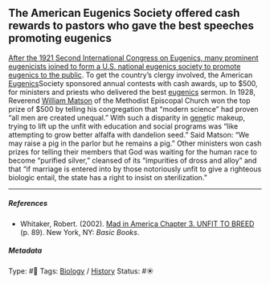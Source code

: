 ## The American Eugenics Society offered cash rewards to pastors who gave the best speeches promoting eugenics

[After the 1921 Second International Congress on Eugenics, many prominent eugenicists joined to form a U.S. national eugenics society to promote eugenics to the public](After%20the%201921%20Second%20International%20Congress%20on%20Eugenics,%20many%20prominent%20eugenicists%20joined%20to%20form%20a%20U.S.%20national%20eugenics%20society%20to%20promote%20eugenics%20to%20the%20public.md). To get the country’s clergy involved, the American [Eugenics](Eugenics.md)Society sponsored annual contests with cash awards, up to $500, for ministers and priests who delivered the best [eugenics](Eugenics.md) sermon. In 1928, Reverend [William Matson]() of the Methodist Episcopal Church won the top prize of $500 by telling his congregation that “modern science” had proven “all men are created unequal.” With such a disparity in [gene]()tic makeup, trying to lift up the unfit with education and social programs was “like attempting to grow better alfalfa with dandelion seed.” Said Matson: “We may raise a pig in the parlor but he remains a pig.” Other ministers won cash prizes for telling their members that God was waiting for the human race to become “purified silver,” cleansed of its “impurities of dross and alloy” and that “if marriage is entered into by those notoriously unfit to give a righteous biologic entail, the state has a right to insist on sterilization.”

---

##### References

* Whitaker, Robert. (2002). [Mad in America Chapter 3. UNFIT TO BREED](Mad%20in%20America%20Chapter%203.%20UNFIT%20TO%20BREED.md) (p. 89). New York, NY: *Basic Books*.

##### Metadata

Type: #🔴 
Tags: [Biology]() / [History]() 
Status: #☀️ 
